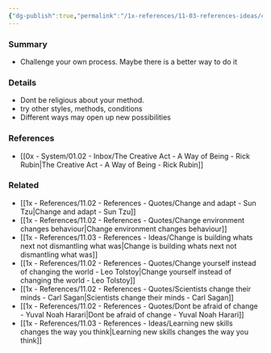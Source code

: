 ```yaml
---
{"dg-publish":true,"permalink":"/1x-references/11-03-references-ideas/challenge-your-process/","title":"Challenge your process","dgShowBacklinks":false}
---
```



### Summary
- Challenge your own process. Maybe there is a better way to do it

### Details
- Dont be religious about your method.
- try other styles, methods, conditions
- Different ways may open up new possibilities

### References
- [[0x - System/01.02 - Inbox/The Creative Act - A Way of Being - Rick Rubin\|The Creative Act - A Way of Being - Rick Rubin]]

### Related
- [[1x - References/11.02 - References - Quotes/Change and adapt - Sun Tzu\|Change and adapt - Sun Tzu]]
- [[1x - References/11.02 - References - Quotes/Change environment changes behaviour\|Change environment changes behaviour]]
- [[1x - References/11.03 - References - Ideas/Change is building whats next not dismantling what was\|Change is building whats next not dismantling what was]]
- [[1x - References/11.02 - References - Quotes/Change yourself instead of changing the world - Leo Tolstoy\|Change yourself instead of changing the world - Leo Tolstoy]]
- [[1x - References/11.02 - References - Quotes/Scientists change their minds - Carl Sagan\|Scientists change their minds - Carl Sagan]]
- [[1x - References/11.02 - References - Quotes/Dont be afraid of change - Yuval Noah Harari\|Dont be afraid of change - Yuval Noah Harari]]
- [[1x - References/11.03 - References - Ideas/Learning new skills changes the way you think\|Learning new skills changes the way you think]]